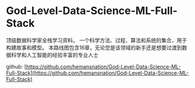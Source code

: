 # God-Level-Data-Science-ML-Full-Stack

顶级数据科学家全栈学习资料。
一个科学方法、过程、算法和系统的集合，用于构建故事和模型。
本路线图包含16章，无论您是该领域的新手还是想要过渡到数据科学和人工智能的经验丰富的专业人士

github: [https://github.com/hemansnation/God-Level-Data-Science-ML-Full-Stack](https://github.com/hemansnation/God-Level-Data-Science-ML-Full-Stack)